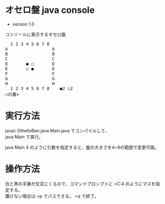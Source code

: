 # オセロ盤 java console
* version 1.0

コンソールに表示するオセロ盤
<pre>
  1 2 3 4 5 6 7 8   
A                 A  
B                 B  
C                 C  
D       ● ○       D  
E       ○ ●       E  
F                 F  
G                 G  
H                 H  
  1 2 3 4 5 6 7 8    ●2 ○2  
○の番>  
</pre>

# 実行方法

javac OthelloBan.java Main.java でコンパイルして、  
java Main で実行。  

java Main 4 のように引数を指定すると、盤の大きさを4~9の範囲で変更可能。

# 操作方法
白と黒の手番が交互にくるので、コマンドプロンプトに >C:4 のようにマスを指定する。  
置けない場合は >p でパスできる。 >q で終了。

